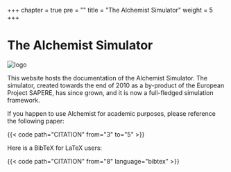 +++
chapter = true
pre = ""
title = "The Alchemist Simulator"
weight = 5
+++

# The Alchemist Simulator

![logo](images/logo.svg)

This website hosts the documentation of the Alchemist Simulator.
The simulator, created towards the end of 2010 as a by-product of the European Project SAPERE,
has since grown, and it is now a full-fledged simulation framework.

If you happen to use Alchemist for academic purposes,
please reference the following paper:

{{< code path="CITATION" from="3" to="5" >}}

Here is a BibTeX for LaTeX users:

{{< code path="CITATION" from="8" language="bibtex" >}}
